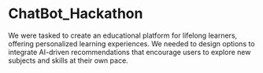 # ChatBot_Hackathon

We were tasked to create an educational platform for lifelong learners, offering personalized learning experiences. We needed to design options to integrate AI-driven recommendations that encourage users to explore new subjects and skills at their own pace. 

